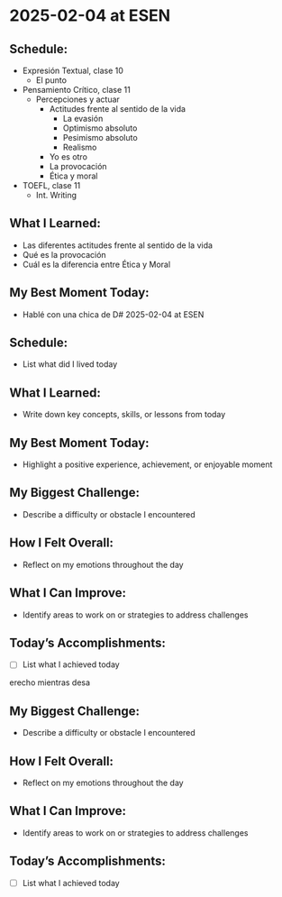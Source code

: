 # 2025-02-04 at ESEN

## Schedule:
- Expresión Textual, clase 10
	- El punto
- Pensamiento Crítico, clase 11
	- Percepciones y actuar
		- Actitudes frente al sentido de la vida
			- La evasión
			- Optimismo absoluto
			- Pesimismo absoluto
			- Realismo
		- Yo es otro
		- La provocación
		- Ética y moral
- TOEFL, clase 11
	- Int. Writing

## What I Learned:
- Las diferentes actitudes frente al sentido de la vida
- Qué es la provocación
- Cuál es la diferencia entre Ética y Moral

## My Best Moment Today:
- Hablé con una chica de D# 2025-02-04 at ESEN

## Schedule:
- List what did I lived today

## What I Learned:
- Write down key concepts, skills, or lessons from today

## My Best Moment Today:
- Highlight a positive experience, achievement, or enjoyable moment

## My Biggest Challenge:
- Describe a difficulty or obstacle I encountered

## How I Felt Overall:
- Reflect on my emotions throughout the day

## What I Can Improve:
- Identify areas to work on or strategies to address challenges

## Today’s Accomplishments:
- [ ] List what I achieved today

erecho mientras desa

## My Biggest Challenge:
- Describe a difficulty or obstacle I encountered

## How I Felt Overall:
- Reflect on my emotions throughout the day

## What I Can Improve:
- Identify areas to work on or strategies to address challenges

## Today’s Accomplishments:
- [ ] List what I achieved today

